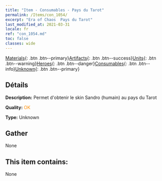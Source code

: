 ```yaml
---
title: "Item - Consumables - Pays du Tarot"
permalink: /Items/con_1054/
excerpt: "Era of Chaos  Pays du Tarot"
last_modified_at: 2021-03-31
locale: fr
ref: "con_1054.md"
toc: false
classes: wide
---
```

 [Materials](/fr/Items/){: .btn .btn--primary}[Artifacts](/fr/Items/Artifacts/){: .btn .btn--success}[Units](/fr/Items/Units/){: .btn .btn--warning}[Heroes](/fr/Items/Heroes/){: .btn .btn--danger}[Consumables](/fr/Items/Consumables/){: .btn .btn--info}[Unknown](/fr/Items/Unknown/){: .btn .btn--primary}

## Détails
 **Description:** Permet d'obtenir le skin Sandro (humain) au pays du Tarot

 **Quality:** <span style="color: #FF8C00">OK</span>

 **Type:** Unknown

## Gather

  None

## This item contains:

  None

